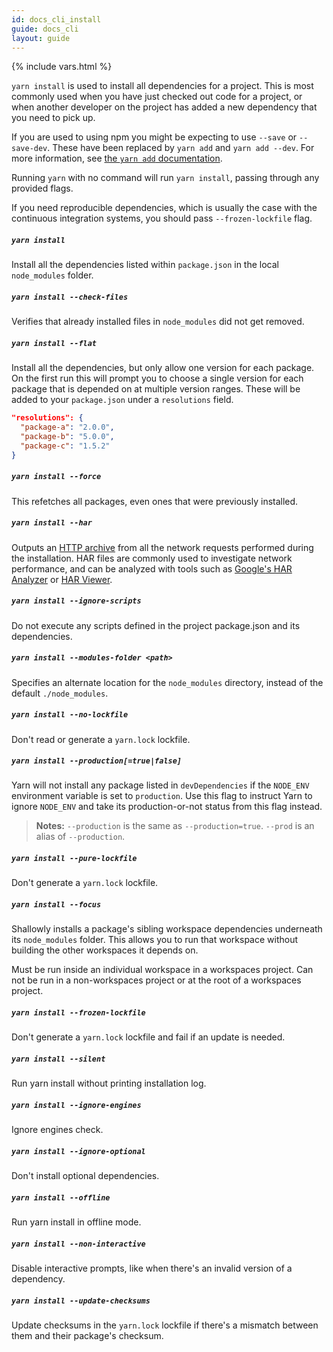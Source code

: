 ```yaml
---
id: docs_cli_install
guide: docs_cli
layout: guide
---
```


{% include vars.html %}

`yarn install` is used to install all dependencies for a project. This is most
commonly used when you have just checked out code for a project, or when
another developer on the project has added a new dependency that you need to
pick up.

If you are used to using npm you might be expecting to use `--save` or
`--save-dev`. These have been replaced by `yarn add` and `yarn add --dev`. For
more information, see
[the `yarn add` documentation]({{url_base}}/docs/cli/add).

Running `yarn` with no command will run `yarn install`, passing through any provided flags.

If you need reproducible dependencies, which is usually the case with the continuous integration systems, you should pass `--frozen-lockfile` flag.

##### `yarn install` <a class="toc" id="toc-yarn-install" href="#toc-yarn-install"></a>

Install all the dependencies listed within `package.json` in the local
`node_modules` folder.

##### `yarn install --check-files` <a class="toc" id="toc-yarn-install-check-files" href="#toc-yarn-install-check-files"></a>

Verifies that already installed files in `node_modules` did not get removed.

##### `yarn install --flat` <a class="toc" id="toc-yarn-install-flat" href="#toc-yarn-install-flat"></a>

Install all the dependencies, but only allow one version for each package. On the first run this will prompt you to
choose a single version for each package that is depended on at multiple
version ranges. These will be added to your `package.json` under a
`resolutions` field.

```json
"resolutions": {
  "package-a": "2.0.0",
  "package-b": "5.0.0",
  "package-c": "1.5.2"
}
```

##### `yarn install --force` <a class="toc" id="toc-yarn-install-force" href="#toc-yarn-install-force"></a>

This refetches all packages, even ones that were previously installed.

##### `yarn install --har` <a class="toc" id="toc-yarn-install-har" href="#toc-yarn-install-har"></a>

Outputs an [HTTP archive](https://en.wikipedia.org/wiki/.har) from all the
network requests performed during the installation. HAR files are commonly used
to investigate network performance, and can be analyzed with tools such as
[Google's HAR Analyzer](https://toolbox.googleapps.com/apps/har_analyzer/) or
[HAR Viewer](http://www.softwareishard.com/blog/har-viewer/).

##### `yarn install --ignore-scripts` <a class="toc" id="toc-yarn-install-ignore-scripts" href="#toc-yarn-install-ignore-scripts"></a>

Do not execute any scripts defined in the project package.json and its dependencies.

##### `yarn install --modules-folder <path>` <a class="toc" id="toc-yarn-install-modules-folder" href="#toc-yarn-install-modules-folder"></a>

Specifies an alternate location for the `node_modules` directory, instead of the default `./node_modules`.

##### `yarn install --no-lockfile` <a class="toc" id="toc-yarn-install-no-lockfile" href="#toc-yarn-install-no-lockfile"></a>

Don't read or generate a `yarn.lock` lockfile.

##### `yarn install --production[=true|false]` <a class="toc" id="toc-yarn-install-production-true-false" href="#toc-yarn-install-production-true-false"></a>

Yarn will not install any package listed in `devDependencies` if the `NODE_ENV` environment variable is set to `production`. Use this flag to instruct Yarn to ignore `NODE_ENV` and take its production-or-not status from this flag instead.

> **Notes:** `--production` is the same as `--production=true`. `--prod` is an alias of `--production`.

##### `yarn install --pure-lockfile` <a class="toc" id="toc-yarn-install-pure-lockfile" href="#toc-yarn-install-pure-lockfile"></a>

Don't generate a `yarn.lock` lockfile.

##### `yarn install --focus` <a class="toc" id="toc-yarn-install-focus" href="#toc-yarn-install-focus"></a>

Shallowly installs a package's sibling workspace dependencies underneath its `node_modules` folder. This allows you to run that workspace without building the other workspaces it depends on.

Must be run inside an individual workspace in a workspaces project. Can not be run in a non-workspaces project or at the root of a workspaces project.

##### `yarn install --frozen-lockfile` <a class="toc" id="toc-yarn-install-frozen-lockfile" href="#toc-yarn-install-frozen-lockfile"></a>

Don't generate a `yarn.lock` lockfile and fail if an update is needed.

##### `yarn install --silent` <a class="toc" id="toc-yarn-install-silent" href="#toc-yarn-install-silent"></a>

Run yarn install without printing installation log.

##### `yarn install --ignore-engines` <a class="toc" id="toc-yarn-install-ignore-engines" href="#toc-yarn-install-ignore-engines"></a>

Ignore engines check.

##### `yarn install --ignore-optional` <a class="toc" id="toc-yarn-install-ignore-optional" href="#toc-yarn-install-ignore-optional"></a>

Don't install optional dependencies.

##### `yarn install --offline` <a class="toc" id="toc-yarn-install-offline" href="#toc-yarn-install-offline"></a>

Run yarn install in offline mode.

##### `yarn install --non-interactive` <a class="toc" id="toc-yarn-install-non-interactive" href="#toc-yarn-install-non-interactive"></a>

Disable interactive prompts, like when there's an invalid version of a dependency.

##### `yarn install --update-checksums` <a class="toc" id="toc-yarn-install-update-checksums" href="#toc-yarn-install-update-checksums"></a>

Update checksums in the `yarn.lock` lockfile if there's a mismatch between them and their package's checksum.
